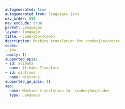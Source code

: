 ```yaml
---
autogenerated: true
autogenerated_from: languages.json
nav_order: 998
nav_exclude: true
parent: Languages
layout: language
title: <code>jbo</code>
description: Machine translation for <code>jbo</code>
codes:
- jbo
family: []
supported_apis:
- id: alibaba
  name: Alibaba Translate
- id: niutrans
  name: Niutrans
supported_qe_apis: []
seo:
  name: Machine translation for <code>jbo</code>
  type: Language

---
```


